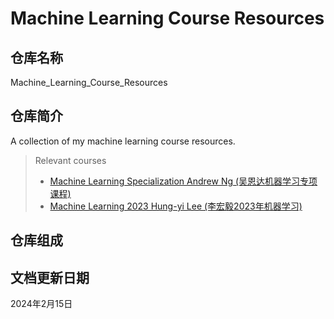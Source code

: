 # Machine Learning Course Resources

## 仓库名称

Machine_Learning_Course_Resources

## 仓库简介

A collection of my machine learning course resources.

> Relevant courses
> * [Machine Learning Specialization Andrew Ng (吴恩达机器学习专项课程)](https://www.coursera.org/specializations/machine-learning-introduction)
> * [Machine Learning 2023 Hung-yi Lee (李宏毅2023年机器学习)](https://speech.ee.ntu.edu.tw/~hylee/ml/2023-spring.php)

## 仓库组成

## 文档更新日期

2024年2月15日